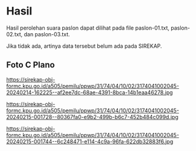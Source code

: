 # Hasil

Hasil perolehan suara paslon dapat dilihat pada file paslon-01.txt, paslon-02.txt, dan paslon-03.txt.

Jika tidak ada, artinya data tersebut belum ada pada SIREKAP.

## Foto C Plano

https://sirekap-obj-formc.kpu.go.id/a505/pemilu/ppwp/31/74/04/10/02/3174041002045-20240214-162225--af2ee7dc-68ae-4391-8bca-14b1eaa46278.jpg

https://sirekap-obj-formc.kpu.go.id/a505/pemilu/ppwp/31/74/04/10/02/3174041002045-20240215-001728--80367fa0-e9b2-499b-b6c7-452b484c099d.jpg

https://sirekap-obj-formc.kpu.go.id/a505/pemilu/ppwp/31/74/04/10/02/3174041002045-20240215-001744--6c248471-e114-4c9a-96fa-622db32883f6.jpg
